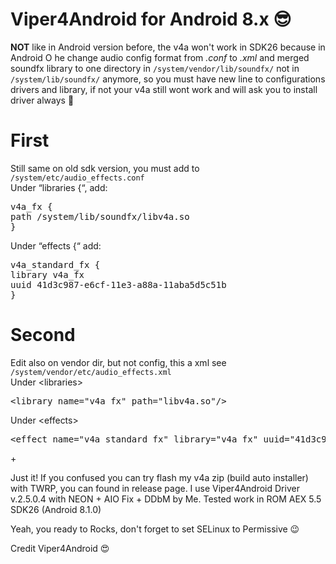 # Viper4Android for Android 8.x 😎

<b>NOT</b> like in Android version before, the v4a won't work in SDK26 because in Android O he change audio config format from <i>.conf</i> to <i>.xml</i> and merged soundfx library to one directory in <code>/system/vendor/lib/soundfx/</code> not in <code>/system/lib/soundfx/</code> anymore, so you must have new line to configurations drivers and library, if not your v4a still wont work and will ask you to install driver always 🙈

# First
Still same on old sdk version, you must add to <code>/system/etc/audio_effects.conf</code><br>
Under “libraries {“, add:
<pre>
v4a_fx {
path /system/lib/soundfx/libv4a.so
}
</pre>
Under “effects {“ add:
<pre>
v4a_standard_fx {
library v4a_fx
uuid 41d3c987-e6cf-11e3-a88a-11aba5d5c51b
}
</pre>
# Second
Edit also on vendor dir, but not config, this a xml see <code>/system/vendor/etc/audio_effects.xml</code><br>
Under &lt;libraries&gt;
<pre>&lt;library name="v4a_fx" path="libv4a.so"/&gt;</pre>
Under &lt;effects&gt;
<pre>&lt;effect name="v4a_standard_fx" library="v4a_fx" uuid="41d3c987-e6cf-11e3-a88a-11aba5d5c51b"/&gt;</pre>+

Just it! If you confused you can try flash my v4a zip (build auto installer) with TWRP, you can found in release page.
I use Viper4Android Driver v.2.5.0.4 with NEON + AIO Fix + DDbM by Me. Tested work in ROM AEX 5.5 SDK26 (Android 8.1.0)

Yeah, you ready to Rocks, don't forget to set SELinux to Permissive 😉

Credit Viper4Android 😍



